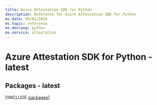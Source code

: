 ```yaml
---
title: Azure Attestation SDK for Python
description: Reference for Azure Attestation SDK for Python
ms.date: 05/01/2024
ms.topic: reference
ms.devlang: python
ms.service: attestation
---
```

# Azure Attestation SDK for Python - latest
## Packages - latest
[!INCLUDE [packages](attestation-index.md)]